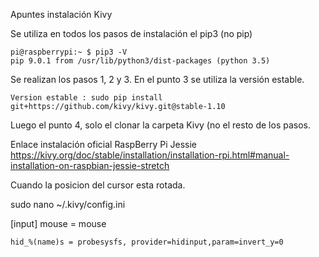 Apuntes instalación Kivy

Se utiliza en todos los pasos de instalación el pip3 (no pip) 

    pi@raspberrypi:~ $ pip3 -V
    pip 9.0.1 from /usr/lib/python3/dist-packages (python 3.5)

Se realizan los pasos 1, 2 y 3. En el punto 3 se utiliza la versión estable.

    Version estable : sudo pip install git+https://github.com/kivy/kivy.git@stable-1.10

Luego el punto 4, solo el clonar la carpeta Kivy (no el resto de los pasos.

Enlace instalación oficial RaspBerry Pi Jessie https://kivy.org/doc/stable/installation/installation-rpi.html#manual-installation-on-raspbian-jessie-stretch

Cuando la posicion del cursor esta rotada.
  
  sudo nano ~/.kivy/config.ini
  
  [input]
    mouse = mouse
    
    hid_%(name)s = probesysfs, provider=hidinput,param=invert_y=0

